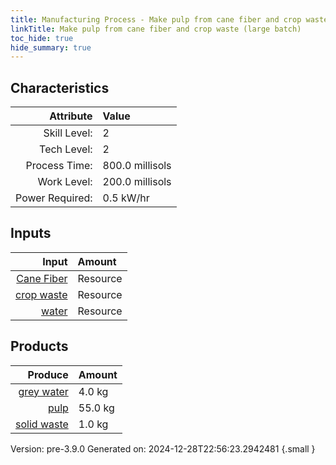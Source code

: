 ```yaml
---
title: Manufacturing Process - Make pulp from cane fiber and crop waste (large batch)
linkTitle: Make pulp from cane fiber and crop waste (large batch)
toc_hide: true
hide_summary: true
---
```



## Characteristics

| Attribute      | Value |
|--------:|:------|
|Skill Level:|2|
|Tech Level:|2|
|Process Time:|800.0 millisols|
|Work Level:|200.0 millisols|
|Power Required:|0.5 kW/hr|

## Inputs

| Input      | Amount |
|--------:|:------|
|[Cane Fiber](/docs/definitions/resource/cane-fiber)|Resource|25.0 kg|
|[crop waste](/docs/definitions/resource/crop-waste)|Resource|25.0 kg|
|[water](/docs/definitions/resource/water)|Resource|10.0 kg|

## Products


| Produce      | Amount |
|--------:|:------|
|[grey water](/docs/definitions/resource/grey-water)|4.0 kg|
|[pulp](/docs/definitions/resource/pulp)|55.0 kg|
|[solid waste](/docs/definitions/resource/solid-waste)|1.0 kg|


Version: pre-3.9.0 Generated on: 2024-12-28T22:56:23.2942481
{.small }

